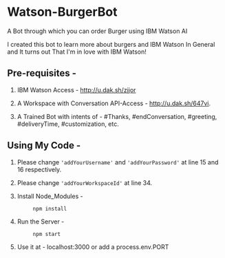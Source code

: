 # Watson-BurgerBot
A Bot through which you can order Burger using IBM Watson AI

I created this bot to learn more about burgers and IBM Watson In General and It turns out That I'm in love with IBM Watson!

## Pre-requisites -

1. IBM Watson Access - http://u.dak.sh/zjjor

2. A Workspace with Conversation API-Access - http://u.dak.sh/647vi.

3. A Trained Bot with intents of - #Thanks, #endConversation, #greeting, #deliveryTime, #customization, etc.

## Using My Code - 

1. Please change `'addYourUsername'` and `'addYourPassword'` at line 15 and 16 respectively.

2. Please change `'addYourWorkspaceId'` at line 34.

3. Install Node_Modules -

            npm install

4. Run the Server - 

            npm start
            
5. Use it at - localhost:3000 or add a process.env.PORT     
